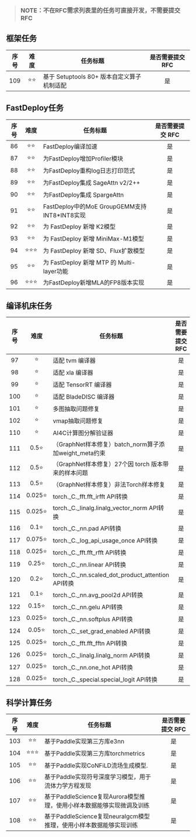 > ### NOTE：不在RFC需求列表里的任务可直接开发，不需要提交RFC

## 框架任务

| 序号 |   难度    | 任务标题                                     | 是否需要提交 RFC |
| :--: | :-------: | -------------------------------------------- | :--------------: |
|  109   |  ⭐️⭐️   | 基于 Setuptools 80+ 版本自定义算子机制适配          |        是        |

## FastDeploy任务

| 序号 |   难度    | 任务标题                                     | 是否需要提交 RFC |
| :--: | :-------: | -------------------------------------------- | :--------------: |
|  86   |  ⭐️⭐️   | FastDeploy编译加速                  |        是        |
|  87   |  ⭐️⭐️   | 为FastDeploy增加Profiler模块                   |        是        |
|  88   |  ⭐️⭐️   | 为FastDeploy重构log日志打印范式 |        是        |
|  89   | ⭐️⭐️ | 为FastDeploy集成 SageAttn v2/2++         |        是        |
|  90   |  ⭐️⭐️   | 为FastDeploy集成  SpargeAttn                  |        是        |
|  91   |  ⭐️⭐️   | FastDeploy中的MoE GroupGEMM支持INT8*INT8实现   |        是        |
|  92   |  ⭐️⭐️   | 为 FastDeploy 新增 K2模型 |        是        |
|  93   | ⭐️⭐️ | 为 FastDeploy 新增 MiniMax-M1模型         |        是        |
|  94   |  ⭐️⭐️⭐️   | 为 FastDeploy 新增 SD、Flux扩散模型 |        是        |
|  95   | ⭐️⭐️ | 为 FastDeploy 新增 MTP 的 Multi-layer功能         |        是        |
|  96   |  ⭐️⭐️⭐️   | 为FastDeploy新增MLA的FP8版本实现 |        是        |

## 编译机床任务

| 序号 |   难度    | 任务标题                                | 是否需要提交 RFC |
| :--: | :-------: | ---------------------------------------------------------------------------------------------- | :--------------: |
|  97   |  ⭐  | 适配 tvm 编译器          |        是        |
|  98   |  ⭐  | 适配 xla 编译器          |        是        |
|  99   |  ⭐  | 适配 TensorRT 编译器     |        是        |
|  100   |  ⭐  | 适配 BladeDISC 编译器   |        是        |
|  101   |  ⭐  | 多图抽取问题修复         |        是        |
|  102   |  ⭐  | vmap抽取问题修复        |        是        |
|  110   |  ⭐  | AI4C计算图分解验证器        |        是        |
|  111   |  0.5⭐  | （GraphNet样本修复）batch_norm算子添加weight_meta约束        |        是        |
|  112   |  0.5⭐  | （GraphNet样本修复）27个因 torch 版本带来的样本问题        |        是        |
|  113   |  0.5⭐  | （GraphNet样本修复）非法Torch样本修复        |        是        |
| 114 | 0.025⭐ | torch._C._fft.fft_irfft API转换 | 是 |
| 115 | 0.025⭐ | torch._C._linalg.linalg_vector_norm API转换 | 是 |
| 116 | 0.1⭐ | torch._C._nn.pad API转换 | 是 |
| 117 | 0.075⭐ | torch._C._log_api_usage_once API转换 | 是 |
| 118 | 0.025⭐ | torch._C._fft.fft_rfft API转换 | 是 |
| 119 | 0.25⭐ | torch._C._nn.linear API转换 | 是 |
| 120 | 0.2⭐ | torch._C._nn.scaled_dot_product_attention API转换 | 是 |
| 121 | 0.1⭐ | torch._C._nn.avg_pool2d API转换 | 是 |
| 122 | 0.15⭐ | torch._C._nn.gelu API转换 | 是 |
| 123 | 0.025⭐ | torch._C._nn.softplus API转换 | 是 |
| 124 | 0.05⭐ | torch._C._set_grad_enabled API转换 | 是 |
| 125 | 0.025⭐ | torch._C._fft.fft_fftn API转换 | 是 |
| 126 | 0.025⭐ | torch._C._linalg.linalg_norm API转换 | 是 |
| 127 | 0.025⭐ | torch._C._nn.one_hot API转换 | 是 |
| 128 | 0.025⭐ | torch._C._special.special_logit API转换 | 是 |

## 科学计算任务

| 序号 |   难度    | 任务标题                                | 是否需要提交 RFC |
| :--: | :-------: | ---------------------------------------------------------------------------------------------- | :--------------: |
|  103   | ⭐️⭐️ | 基于Paddle实现第三方库e3nn               |        是        |
|  104   | ⭐️⭐️⭐️ | 基于Paddle实现第三方库torchmetrics               |        是        |
|  105   | ⭐️⭐️ | 基于Paddle实现CoNFiLD流场生成模型.       |        是        |
|  106   | ⭐️⭐️ | 基于Paddle实现符号深度学习模型，用于流体力学方程发现   |        是        |
|  107   | ⭐️⭐️ | 基于PaddleScience复现Aurora模型推理，使用小样本数据能够实现微调及训练   |    是    |
|  108   | ⭐️⭐️ | 基于PaddleScience复现neuralgcm模型推理，使用小样本数据能够实现训练 |   是    |

